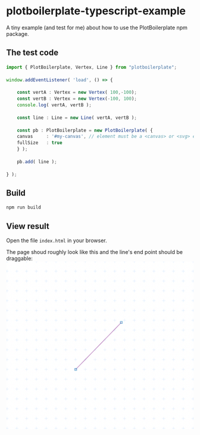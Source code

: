 # plotboilerplate-typescript-example
A tiny example (and test for me) about how to use the PlotBoilerplate npm package.


## The test code
```typescript
import { PlotBoilerplate, Vertex, Line } from "plotboilerplate";

window.addEventListener( 'load', () => {
    
    const vertA : Vertex = new Vertex( 100,-100);
    const vertB : Vertex = new Vertex(-100, 100);
    console.log( vertA, vertB );

    const line : Line = new Line( vertA, vertB );
    
    const pb : PlotBoilerplate = new PlotBoilerplate( {
	canvas     : '#my-canvas', // element must be a <canvas> or <svg> element
	fullSize   : true
    } );
    
    pb.add( line );

} );
```

## Build
```bash
npm run build
```

## View result
Open the file `index.html` in your browser.

The page shoud roughly look like this and the line's end point should be draggable:
![Screenshot](screenshot.png "Screenshot")